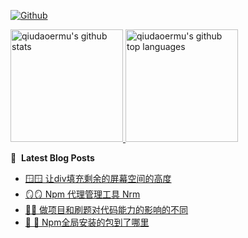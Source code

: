 [![Github](https://img.shields.io/github/followers/qiudaoermu?label=Follow&style=social)](https://github.com/qiudaoermu)

<a href="https://github.com/qiudaoermu">
  <img height="180em" src="https://github-readme-stats.vercel.app/api?username=qiudaoermu&show_icons=true&count_private=true" alt="qiudaoermu's github stats" />
  <img height="180em" src="https://github-readme-stats.vercel.app/api/top-langs/?username=qiudaoermu&layout=compact" alt="qiudaoermu's github top languages" />
</a>
<br/>

<!--
** qiudaoermu / qiudaoermu ** is a ✨ _special_ ✨ repository because its`README.md`(this file) appears on your GitHub profile.

Here are some ideas to get you started:

  - 🔭 I’m currently working on ...
- 🌱 I’m currently learning ...
- 👯 I’m looking to collaborate on ...
- 🤔 I’m looking for help with ...
- 💬 Ask me about ...
- 📫 How to reach me: ...
- 😄 Pronouns: ...
- ⚡ Fun fact: ...
-->

📕 &nbsp;**Latest Blog Posts**

<!-- BLOG-POST-LIST:START -->
- [🪟🪟 让div填充剩余的屏幕空间的高度](https://qiudaoermu.github.io//2021/10/21/%E8%AE%A9div%E5%A1%AB%E5%85%85%E5%89%A9%E4%BD%99%E7%9A%84%E5%B1%8F%E5%B9%95%E7%A9%BA%E9%97%B4%E7%9A%84%E9%AB%98%E5%BA%A6/)
- [🪞🪞 Npm 代理管理工具    Nrm](https://qiudaoermu.github.io//2021/10/21/npm-%E4%BB%A3%E7%90%86%E7%AE%A1%E7%90%86%E5%B7%A5%E5%85%B7-nrm/)
- [🧪🚗 做项目和刷题对代码能力的影响的不同](https://qiudaoermu.github.io//2021/10/21/%E5%81%9A%E9%A1%B9%E7%9B%AE%E5%92%8C%E5%88%B7%E9%A2%98%E5%AF%B9%E4%BB%A3%E7%A0%81%E8%83%BD%E5%8A%9B%E7%9A%84%E5%BD%B1%E5%93%8D%E7%9A%84%E4%B8%8D%E5%90%8C/)
- [🧨 🧨 Npm全局安装的包到了哪里](https://qiudaoermu.github.io//2021/10/21/npm%E5%85%A8%E5%B1%80%E5%AE%89%E8%A3%85%E7%9A%84%E5%8C%85%E5%88%B0%E4%BA%86%E5%93%AA%E9%87%8C/)
<!-- BLOG-POST-LIST:END -->


